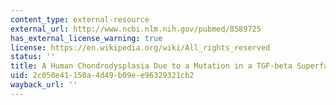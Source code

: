 ```yaml
---
content_type: external-resource
external_url: http://www.ncbi.nlm.nih.gov/pubmed/8589725
has_external_license_warning: true
license: https://en.wikipedia.org/wiki/All_rights_reserved
status: ''
title: A Human Chondrodysplasia Due to a Mutation in a TGF-beta Superfamily Member
uid: 2c050e41-150a-4d49-b09e-e96329321cb2
wayback_url: ''
---
```

